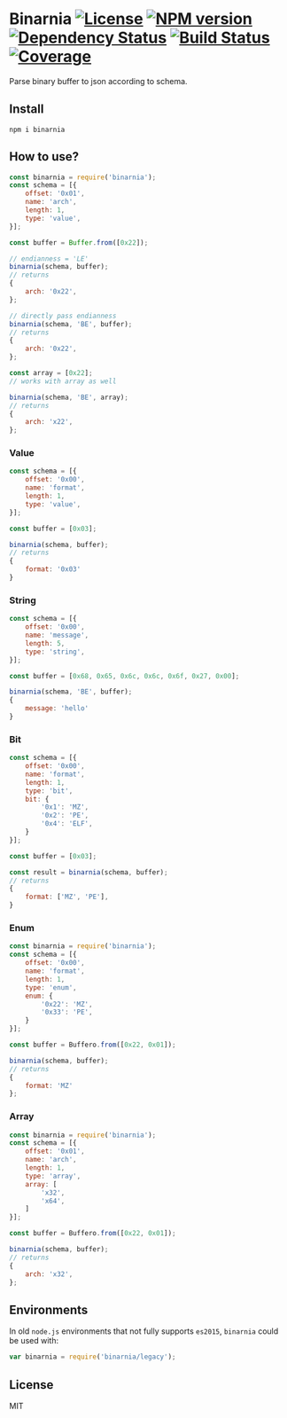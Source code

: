 # Binarnia [![License][LicenseIMGURL]][LicenseURL] [![NPM version][NPMIMGURL]][NPMURL] [![Dependency Status][DependencyStatusIMGURL]][DependencyStatusURL] [![Build Status][BuildStatusIMGURL]][BuildStatusURL] [![Coverage][CoverageIMGURL]][CoverageURL]

Parse binary buffer to json according to schema.

## Install

```
npm i binarnia
```

## How to use?

```js
const binarnia = require('binarnia');
const schema = [{
    offset: '0x01',
    name: 'arch',
    length: 1,
    type: 'value',
}];

const buffer = Buffer.from([0x22]);

// endianness = 'LE'
binarnia(schema, buffer);
// returns
{
    arch: '0x22',
};

// directly pass endianness
binarnia(schema, 'BE', buffer);
// returns
{
    arch: '0x22',
};

const array = [0x22];
// works with array as well

binarnia(schema, 'BE', array);
// returns
{
    arch: 'x22',
};
```

### Value

```js
const schema = [{
    offset: '0x00',
    name: 'format',
    length: 1,
    type: 'value',
}];

const buffer = [0x03];

binarnia(schema, buffer);
// returns
{
    format: '0x03'
}
```

### String

```js
const schema = [{
    offset: '0x00',
    name: 'message',
    length: 5,
    type: 'string',
}];

const buffer = [0x68, 0x65, 0x6c, 0x6c, 0x6f, 0x27, 0x00];

binarnia(schema, 'BE', buffer);
{
    message: 'hello'
}
```

### Bit

```js
const schema = [{
    offset: '0x00',
    name: 'format',
    length: 1,
    type: 'bit',
    bit: {
        '0x1': 'MZ',
        '0x2': 'PE',
        '0x4': 'ELF',
    }
}];

const buffer = [0x03];

const result = binarnia(schema, buffer);
// returns
{
    format: ['MZ', 'PE'],
}
```

### Enum

```js
const binarnia = require('binarnia');
const schema = [{
    offset: '0x00',
    name: 'format',
    length: 1,
    type: 'enum',
    enum: {
        '0x22': 'MZ',
        '0x33': 'PE',
    }
}];

const buffer = Buffero.from([0x22, 0x01]);

binarnia(schema, buffer);
// returns
{
    format: 'MZ'
};
```

### Array

```js
const binarnia = require('binarnia');
const schema = [{
    offset: '0x01',
    name: 'arch',
    length: 1,
    type: 'array',
    array: [
        'x32',
        'x64',
    ]
}];

const buffer = Buffero.from([0x22, 0x01]);

binarnia(schema, buffer);
// returns
{
    arch: 'x32',
};
```

## Environments

In old `node.js` environments that not fully supports `es2015`, `binarnia` could be used with:

```js
var binarnia = require('binarnia/legacy');
```

## License

MIT

[NPMIMGURL]:                https://img.shields.io/npm/v/binarnia.svg?style=flat&longCache=true
[BuildStatusIMGURL]:        https://img.shields.io/travis/coderaiser/binarnia/master.svg?style=flat&longCache=true
[DependencyStatusIMGURL]:   https://img.shields.io/david/coderaiser/binarnia.svg?style=flat&longCache=true
[LicenseIMGURL]:            https://img.shields.io/badge/license-MIT-317BF9.svg?style=flat&longCache=true
[NPMURL]:                   https://npmjs.org/package/binarnia 'npm'
[BuildStatusURL]:           https://travis-ci.org/coderaiser/binarnia  'Build Status'
[DependencyStatusURL]:      https://david-dm.org/coderaiser/binarnia 'Dependency Status'
[LicenseURL]:               https://tldrlegal.com/license/mit-license 'MIT License'

[CoverageURL]:              https://coveralls.io/github/coderaiser/binarnia?branch=master
[CoverageIMGURL]:           https://coveralls.io/repos/coderaiser/binarnia/badge.svg?branch=master&service=github

